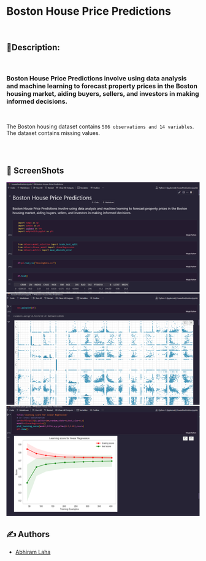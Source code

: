 
# Boston House Price Predictions
<br>


## 📌Description: 

<br>

### Boston House Price Predictions involve using data analysis and machine learning to forecast property prices in the Boston housing market, aiding buyers, sellers, and investors in making informed decisions.

<br>

The Boston housing dataset contains `506 observations and 14 variables`. The dataset contains missing values.


<br><br>


## 👀 ScreenShots

<img src = "images/1.png">
<img src = "images/2.png">
<img src = "images/3.png">





<br>

## ✍️ Authors

- [Abhiram Laha](https://github.com/Abhiram-Laha)

<br>
